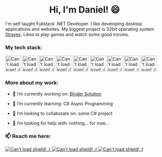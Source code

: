 <h1 align="center">Hi, I'm Daniel! 😄</h3>

I'm self taught Fullstack .NET Developer. I like developing desktop applications and websites. My biggest project is 32bit operating system <a href="https://github.com/StraykerPL/StrayexOS">Strayex</a>. Likes to play games and watch some good movies.

<h3>My tech stack:</h3>
<div style="display: inline;">
  <img src="https://simpleicons.org/icons/dotnet.svg" alt="Can't load icon! :(" width="50px" height="50px">
  <img src="https://simpleicons.org/icons/c.svg" alt="Can't load icon! :(" width="50px" height="50px">
  <img src="https://simpleicons.org/icons/html5.svg" alt="Can't load icon! :(" width="50px" height="50px">
  <img src="https://simpleicons.org/icons/css3.svg" alt="Can't load icon! :(" width="50px" height="50px">
  <img src="https://simpleicons.org/icons/javascript.svg" alt="Can't load icon! :(" width="50px" height="50px">
  <img src="https://simpleicons.org/icons/php.svg" alt="Can't load icon! :(" width="50px" height="50px">
  <img src="https://simpleicons.org/icons/openjdk.svg" alt="Can't load icon! :(" width="50px" height="50px">
  <img src="https://simpleicons.org/icons/wordpress.svg" alt="Can't load icon! :(" width="50px" height="50px">
  <img src="https://simpleicons.org/icons/cplusplus.svg" alt="Can't load icon! :(" width="50px" height="50px">
</div>

<h3>More about my work:</h3>

- 🔭 I’m currently working on: <a href="https://github.com/StraykerPL/Binder">Binder Solution</a>

- 🌱 I’m currently learning: C# Async Programming

- 👯 I’m looking to collaborate on: some C# project

- 🤔 I’m looking for help with: nothing... for now...

<h3>📫 Reach me here:</h3>

<a href="https://straykersoftware.pl">
  <img src="https://img.shields.io/badge/My%20Website-https%3A%2F%2Fstraykersoftware.pl-brightgreen" alt="Can't load shield! :(">
</a>
<a href="https://discord.gg/ytdkCVD">
  <img src="https://img.shields.io/badge/Discord-Lets%20talk!-blue" alt="Can't load shield! :(">
</a>
<a href="https://www.fb.com/straykersoftware">
  <img src="https://img.shields.io/badge/Facebook-Fanpage!-yellow" alt="Can't load shield! :(">
</a>

<!--
**StraykerPL/straykerpl** is a ✨ _special_ ✨ repository because its `README.md` (this file) appears on your GitHub profile.

Here are some ideas to get you started:

- 🔭 I’m currently working on ...
- 🌱 I’m currently learning ...
- 👯 I’m looking to collaborate on ...
- 🤔 I’m looking for help with ...
- 💬 Ask me about ...
- 📫 How to reach me: ...
- 😄 Pronouns: ...
- ⚡ Fun fact: ...
-->
